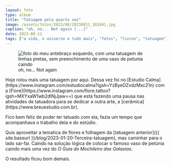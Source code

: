 ```yaml
---
layout: foto
type: album
title: "Tatuagem pela quarta vez"
image: /assets/fotos/2023/08/20230811_181841.jpg
caption: "oh, no... Not again [...]"
date: 2023-08-11
tags: ["a vida, o universo e tudo mais", "fotos", "livros", "tatuagem"]
---
```

<figure class="foto-post">
      <img src="{{ site.baseurl }}/assets/fotos/2023/08/20230811_181841.jpg" alt="foto do meu antebraço esquerdo, com uma tatuagem de limhas pretas, sem preenchimento de uma vaso de petunia caindo" title="lá vanos nos de novo">
<figcaption>oh, no... Not again</figcaption>
</figure>
Hoje rolou mais uma tatuagem por aqui. Dessa vez foi no [Estudio Calma](https://www.instagram.com/estudiocalma?igsh=YzByeDZvdzMxc21n) com a [Fiore](https://www.instagram.com/fiore.tattoo?igsh=MXYxaW1wb2dlNjJjaw==) que está fazendo uma pausa nas atividades de tatuadora para se dedicar a outra arte, a [cerâmica](https://www.breuestudio.com.br).

Fico bem feliz de poder ter tatuado com ela, fazia um tempo que acompanhava o trabalho dela e do estúdio.  

Quis aproveitar a tematica de flores e folhagem da [tatuagem anterior]({{ site.baseurl }}/blog/2023-01-20-Terceira-tatuagem), mas caminhar para o lado sai-fai. Caindo na solução lógica de colocar o famoso vaso de petúnia caindo mais uma vez do *O Guia do Mochileiro das Galaxias*.  

O resultado ficou bom demais.

